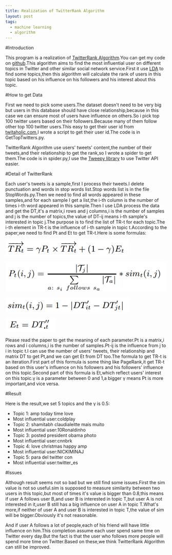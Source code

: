 ```yaml
---
title: Realization of TwitterRank Algorithm
layout: post
tags:
  - machine learning
  - algorithm
---
```


#Introduction

This program is a realization of [TwitterRank Algorithm](http://ink.library.smu.edu.sg/cgi/viewcontent.cgi?article=1503&context=sis_research).You can get my code on [github](https://github.com/lufo816/TwitterRank).This algorithm aims to find the most influential user on different topics in Twitter and other similar social network service.First it use [LDA](http://machinelearning.wustl.edu/mlpapers/paper_files/BleiNJ03.pdf) to find some topics,then this algorithm will calculate the rank of users in this topic based on his influence on his followers and his interest about this topic.

#How to get Data

First we need to pick some users.The dataset doesn't need to be very big but users in this database should have close relationship,because in this case we can ensure most of users have influence on others.So i pick top 100 twitter users based on their followers.Because many of them follow other top 100 twitter users.This easy to get their user id from [twitaholic.com](http://twitaholic.com/),I wrote a script to get their user id.The code is in GetTopTwitters.py.

TwitterRank Algorithm use users' tweets' content,the number of their tweets,and their relationship to get the rank,so I wrote a spider to get them.The code is in spider.py,I use the [Tweepy library](https://github.com/tweepy/tweepy) to use Twitter API easier.

#Detail of TwitterRank

Each user's tweets is a sample,first I process their tweets.I delete punctuation and words in stop words list.Stop words list is in the file StopWords.py.Then we need to find all words appeared in these samples,and for each sample I get a list,the i-th column is the number of times i-th word appeared in this sample.Then I use LDA process the data and get the DT,it's a matrix,i rows and j columns,i is the number of samples and j is the number of topics,the value of DT-ij means i-th sample's interested in topic j.The purpose is to find the list of TR-t for each topic.The i-th element in TR-t is the influence of i-th sample in topic t.According to the paper,we need to find Pt and Et to get TR-t.Here is some formulas:

![](/media/files/2014/12/03.png) 

![](/media/files/2014/12/04.png) 

![](/media/files/2014/12/05.png) 

![](/media/files/2014/12/06.png) 

Please read the paper to get the meaning of each parameter.Pt is a matrix,i rows and i columns,i is the number of samples.Pt-ij is the influence from j to i in topic t.I can use the number of users' tweets, their relationship and matrix DT to get Pt,and we can get Et from DT too.The formula to get TR-t is an iteration.First part of this formula is some thing like PageRank,it get TR-t based on this user's influence on his followers and his followers' influence on this topic.Second part of this formula is Et,which reflect users' interest on this topic.γ is a parameter between 0 and 1,a bigger γ means Pt is more important,and vice versa.

#Result

Here is the result,we set 5 topics and the γ is 0.5:

* Topic 1: amp today time love 
* Most influential user:coldplay
* Topic 2: shamitabh claudialeitte mais muito
* Most influential user:10Ronaldinho
* Topic 3: posted president obama photo
* Most influential user:cnnbrk
* Topic 4: love christmas happy amp
* Most influential user:NICKIMINAJ
* Topic 5: para del twitter con
* Most influential user:twitter_es

#Issues

Although result seems not so bad but we still find some issues.First the sim value is not so useful.sim is supposed to measure similarity between two users in this topic,but most of times it's value is bigger than 0.8,this means if user A follows user B,and user B is interested in topic T,but user A is not interested in it,user B still has a big influence on user A in topic T.What's more,if neither of user A and user B is interested in topic T,the value of sim will be bigger.Obviously it's not reasonable.

And if user A follows a lot of people,each of his friend will have little influence on him.This completion assume each user spend same time on Twitter every day.But the fact is that the user who follows more people will spend more time on Twitter.Based on these,we think TwitterRank Algorithm can still be improved.
